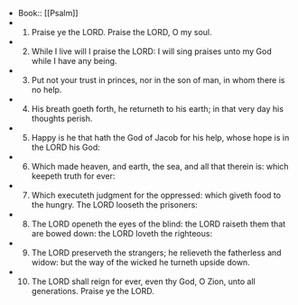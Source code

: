 - Book:: [[Psalm]]
- 1. Praise ye the LORD. Praise the LORD, O my soul.
- 2. While I live will I praise the LORD: I will sing praises unto my God while I have any being.
- 3. Put not your trust in princes, nor in the son of man, in whom there is no help.
- 4. His breath goeth forth, he returneth to his earth; in that very day his thoughts perish.
- 5. Happy is he that hath the God of Jacob for his help, whose hope is in the LORD his God:
- 6. Which made heaven, and earth, the sea, and all that therein is: which keepeth truth for ever:
- 7. Which executeth judgment for the oppressed: which giveth food to the hungry. The LORD looseth the prisoners:
- 8. The LORD openeth the eyes of the blind: the LORD raiseth them that are bowed down: the LORD loveth the righteous:
- 9. The LORD preserveth the strangers; he relieveth the fatherless and widow: but the way of the wicked he turneth upside down.
- 10. The LORD shall reign for ever, even thy God, O Zion, unto all generations. Praise ye the LORD.
